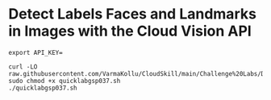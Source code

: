 # Detect Labels Faces and Landmarks in Images with the Cloud Vision API

```
export API_KEY=
```

```
curl -LO raw.githubusercontent.com/VarmaKollu/CloudSkill/main/Challenge%20Labs/Detect%20Labels%20Faces%20and%20Landmarks%20in%20Images%20with%20the%20Cloud%20Vision%20API/quicklabgsp037.sh
sudo chmod +x quicklabgsp037.sh
./quicklabgsp037.sh
```
